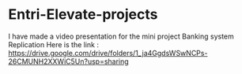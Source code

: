# Entri-Elevate-projects

I have made a video presentation for the mini project Banking system  Replication
Here is the link : https://drive.google.com/drive/folders/1_ja4GgdsWSwNCPs-26CMUNH2XXWiC5Un?usp=sharing
